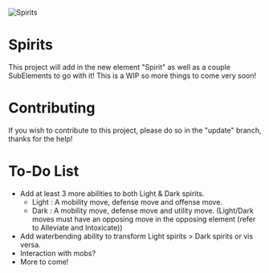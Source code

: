 ![Spirits](https://i.imgur.com/5UgocDY.jpg)
# Spirits
This project will add in the new element "Spirit" as well as a couple SubElements to go with it! This is a WIP so more things to come very soon!

# Contributing
If you wish to contribute to this project, please do so in the "update" branch, thanks for the help!

# To-Do List
- Add at least 3 more abilities to both Light & Dark spirits.
	- Light : A mobility move, defense move and offense move.
	- Dark : A mobility move, defense move and utility move.
	(Light/Dark moves must have an opposing move in the opposing element (refer to Alleviate and Intoxicate))
- Add waterbending ability to transform Light spirits > Dark spirits or vis versa.
- Interaction with mobs?
- More to come!

